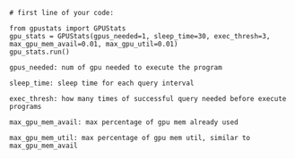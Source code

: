 ```
# first line of your code:

from gpustats import GPUStats
gpu_stats = GPUStats(gpus_needed=1, sleep_time=30, exec_thresh=3, max_gpu_mem_avail=0.01, max_gpu_util=0.01)
gpu_stats.run()

```

``gpus_needed: num of gpu needed to execute the program``


``sleep_time: sleep time for each query interval``


``exec_thresh: how many times of successful query needed before execute programs``

``max_gpu_mem_avail: max percentage of gpu mem already used``

``max_gpu_mem_util: max percentage of gpu mem util, similar to max_gpu_mem_avail``